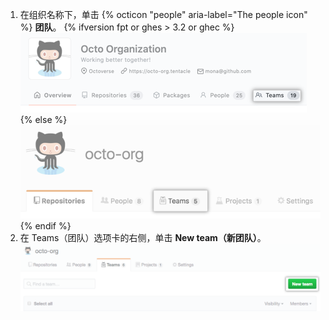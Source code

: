 1. 在组织名称下，单击
{% octicon "people" aria-label="The people icon" %} **团队**。
  {% ifversion fpt or ghes > 3.2 or ghec %}
  ![团队选项卡](/assets/images/help/organizations/organization-teams-tab-with-overview.png)
  {% else %}
  ![团队选项卡](/assets/images/help/organizations/organization-teams-tab.png)
  {% endif %}
1. 在 Teams（团队）选项卡的右侧，单击 **New team（新团队）**。 ![新团队按钮](/assets/images/help/teams/new-team-button.png)
